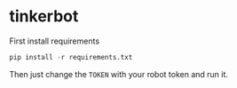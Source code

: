 # tinkerbot
First install requirements
```python
pip install -r requirements.txt
```
Then just change the `TOKEN` with your robot token and run it. 
